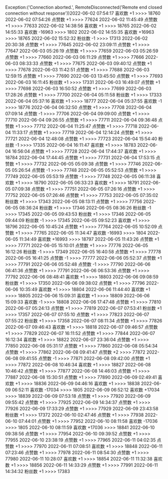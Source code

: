 Exception:('Connection aborted.', RemoteDisconnected('Remote end closed connection without response'))2022-06-02  07:54:17   喜欢数 +1 >>>> 18760
2022-06-02  07:54:26   点赞数 +1 >>>> 77624
2022-06-02  11:45:49   点赞数 +1 >>>> 77633
2022-06-02  14:38:56   喜欢数 +1 >>>> 18765
2022-06-02  14:55:33   喜欢数 -16963 >>>> 1802
2022-06-02  14:55:35   喜欢数 +16963 >>>> 18765
2022-06-02  15:52:32   粉丝数 -1 >>>> 17313
2022-06-02  20:30:38   点赞数 +1 >>>> 77645
2022-06-02  23:09:11   点赞数 +1 >>>> 77647
2022-06-03  05:26:19   点赞数 +1 >>>> 77659
2022-06-03  05:26:59   点赞数 +1 >>>> 77660
2022-06-03  06:11:29   点赞数 +1 >>>> 77666
2022-06-03  08:33:33   点赞数 +1 >>>> 77675
2022-06-03  09:40:12   点赞数 +1 >>>> 77678
2022-06-03  11:42:51   点赞数 +1 >>>> 77688
2022-06-03  12:59:15   点赞数 +1 >>>> 77690
2022-06-03  13:45:50   点赞数 +1 >>>> 77693
2022-06-03  16:11:45   粉丝数 +1 >>>> 17331
2022-06-03  16:49:07   点赞数 +1 >>>> 77698
2022-06-03  16:50:52   点赞数 +1 >>>> 77699
2022-06-03  17:28:26   点赞数 +1 >>>> 77700
2022-06-04  05:11:58   粉丝数 +1 >>>> 17333
2022-06-04  05:37:16   喜欢数 +1 >>>> 18777
2022-06-04  05:37:55   喜欢数 -1 >>>> 18776
2022-06-04  06:32:50   点赞数 +1 >>>> 77708
2022-06-04  07:09:14   点赞数 -1 >>>> 77706
2022-06-04  09:09:00   点赞数 +1 >>>> 77710
2022-06-04  09:26:55   点赞数 +1 >>>> 77711
2022-06-04  09:36:48   点赞数 +1 >>>> 77712
2022-06-04  11:25:47   点赞数 +1 >>>> 77718
2022-06-04  11:33:17   点赞数 +1 >>>> 77719
2022-06-04  12:14:24   点赞数 +1 >>>> 77721
2022-06-04  12:48:08   点赞数 +1 >>>> 77723
2022-06-04  15:54:40   粉丝数 -1 >>>> 17335
2022-06-04  16:11:47   喜欢数 +1 >>>> 18783
2022-06-04  16:56:04   点赞数 +1 >>>> 77728
2022-06-04  17:44:37   喜欢数 +1 >>>> 18784
2022-06-04  17:44:45   点赞数 +1 >>>> 77731
2022-06-04  17:53:15   点赞数 +1 >>>> 77732
2022-06-05  05:09:38   点赞数 +1 >>>> 77746
2022-06-05  05:26:54   点赞数 -1 >>>> 77748
2022-06-05  05:52:53   点赞数 +1 >>>> 77749
2022-06-05  05:53:19   点赞数 -1 >>>> 77748
2022-06-05  06:11:38   喜欢数 +1 >>>> 18790
2022-06-05  06:33:23   喜欢数 +1 >>>> 18791
2022-06-05  07:09:38   点赞数 +1 >>>> 77751
2022-06-05  07:26:16   点赞数 +1 >>>> 77752
2022-06-05  07:26:46   点赞数 +1 >>>> 77753
2022-06-05  07:35:02   粉丝数 +1 >>>> 17343
2022-06-05  08:13:11   点赞数 +1 >>>> 77756
2022-06-05  08:36:24   粉丝数 +1 >>>> 17346
2022-06-05  08:36:26   粉丝数 -1 >>>> 17345
2022-06-05  09:43:53   粉丝数 +1 >>>> 17346
2022-06-05  09:44:09   粉丝数 -1 >>>> 17345
2022-06-05  09:52:23   喜欢数 +1 >>>> 18796
2022-06-05  10:45:24   点赞数 +1 >>>> 77764
2022-06-05  10:52:09   点赞数 +1 >>>> 77765
2022-06-05  11:34:47   喜欢数 -16993 >>>> 1804
2022-06-05  11:34:49   喜欢数 +16993 >>>> 18797
2022-06-05  11:43:26   点赞数 +1 >>>> 77771
2022-06-05  15:10:01   点赞数 +1 >>>> 77776
2022-06-05  16:12:26   粉丝数 -1 >>>> 17349
2022-06-05  16:40:58   点赞数 +1 >>>> 77778
2022-06-05  16:41:25   点赞数 -1 >>>> 77777
2022-06-06  05:52:37   点赞数 +1 >>>> 77791
2022-06-06  05:52:48   点赞数 -1 >>>> 77790
2022-06-06  06:41:36   点赞数 +1 >>>> 77791
2022-06-06  06:53:36   点赞数 +1 >>>> 77792
2022-06-06  08:48:41   喜欢数 +1 >>>> 18803
2022-06-06  09:08:59   粉丝数 +1 >>>> 17350
2022-06-06  09:38:02   点赞数 +1 >>>> 77796
2022-06-06  10:35:49   喜欢数 +1 >>>> 18804
2022-06-06  11:44:40   喜欢数 +1 >>>> 18805
2022-06-06  15:09:31   喜欢数 +1 >>>> 18809
2022-06-06  15:09:33   喜欢数 -1 >>>> 18808
2022-06-06  17:47:48   点赞数 +1 >>>> 77810
2022-06-07  05:24:13   点赞数 +1 >>>> 77819
2022-06-07  07:53:41   粉丝数 +1 >>>> 17357
2022-06-07  07:55:10   点赞数 +1 >>>> 77823
2022-06-07  07:55:22   粉丝数 +1 >>>> 17358
2022-06-07  08:11:34   点赞数 +1 >>>> 77826
2022-06-07  09:46:43   喜欢数 +1 >>>> 18818
2022-06-07  09:46:57   点赞数 +1 >>>> 77829
2022-06-07  16:11:52   点赞数 +1 >>>> 77844
2022-06-07  16:12:34   喜欢数 +1 >>>> 18822
2022-06-07  23:36:04   点赞数 +1 >>>> 77850
2022-06-08  05:31:17   点赞数 +1 >>>> 77860
2022-06-08  05:54:34   点赞数 +1 >>>> 77862
2022-06-08  09:41:47   点赞数 +2 >>>> 77872
2022-06-08  09:41:55   点赞数 -1 >>>> 77871
2022-06-08  09:42:00   点赞数 +1 >>>> 77872
2022-06-08  10:46:34   喜欢数 +1 >>>> 18827
2022-06-08  10:46:42   点赞数 +1 >>>> 77877
2022-06-08  14:46:03   点赞数 +1 >>>> 77887
2022-06-08  15:30:51   点赞数 +1 >>>> 77890
2022-06-09  02:49:41   喜欢数 +1 >>>> 18836
2022-06-09  04:46:16   喜欢数 +1 >>>> 18838
2022-06-09  06:52:11   喜欢数 -17034 >>>> 1805
2022-06-09  06:52:12   喜欢数 +17034 >>>> 18839
2022-06-09  07:53:18   点赞数 +1 >>>> 77920
2022-06-09  09:55:42   点赞数 +1 >>>> 77925
2022-06-09  14:34:37   点赞数 +1 >>>> 77926
2022-06-09  17:33:29   点赞数 +1 >>>> 77929
2022-06-09  23:43:58   粉丝数 +1 >>>> 17372
2022-06-10  02:47:46   点赞数 +1 >>>> 77938
2022-06-10  07:44:01   点赞数 +1 >>>> 77952
2022-06-10  08:11:58   喜欢数 -17036 >>>> 1805
2022-06-10  08:11:59   喜欢数 +17036 >>>> 18841
2022-06-10  09:38:56   点赞数 +1 >>>> 77954
2022-06-10  09:39:52   点赞数 +1 >>>> 77955
2022-06-10  23:38:19   点赞数 +1 >>>> 77965
2022-06-11  04:02:35   点赞数 +1 >>>> 77970
2022-06-11  07:08:51   喜欢数 +1 >>>> 18848
2022-06-11  07:23:46   点赞数 +1 >>>> 77978
2022-06-11  08:54:30   点赞数 +1 >>>> 77980
2022-06-11  10:28:07   喜欢数 +1 >>>> 18854
2022-06-11  11:32:38   喜欢数 +1 >>>> 18856
2022-06-11  14:33:29   点赞数 +1 >>>> 77991
2022-06-11  14:34:32   粉丝数 +1 >>>> 17383
